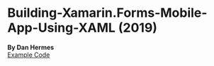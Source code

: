 # Building-Xamarin.Forms-Mobile-App-Using-XAML (2019)
__By Dan Hermes__  
[Example Code](https://github.com/danhermes/xamarin-xaml-book-examples)  
